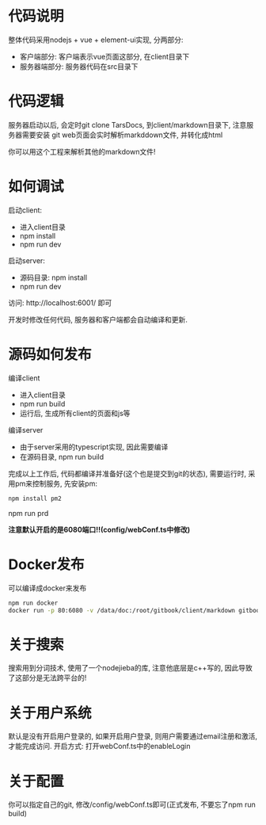 # 代码说明

整体代码采用nodejs + vue + element-ui实现, 分两部分:
- 客户端部分: 客户端表示vue页面这部分, 在client目录下
- 服务器端部分: 服务器代码在src目录下

# 代码逻辑

服务器启动以后, 会定时git clone TarsDocs, 到client/markdown目录下, 注意服务器需要安装 git
web页面会实时解析markddown文件, 并转化成html

你可以用这个工程来解析其他的markdown文件!
# 如何调试

启动client:
- 进入client目录
- npm install
- npm run dev 

启动server:
- 源码目录: npm install
- npm run dev

访问: http://localhost:6001/ 即可

开发时修改任何代码, 服务器和客户端都会自动编译和更新.

# 源码如何发布

编译client
- 进入client目录
- npm run build
- 运行后, 生成所有client的页面和js等

编译server
- 由于server采用的typescript实现, 因此需要编译
- 在源码目录, npm run build

完成以上工作后, 代码都编译并准备好(这个也是提交到git的状态), 需要运行时, 采用pm来控制服务, 先安装pm:
```
npm install pm2
```

npm run prd

**注意默认开启的是6080端口!!(config/webConf.ts中修改)**

# Docker发布
可以编译成docker来发布
```sh
npm run docker
docker run -p 80:6080 -v /data/doc:/root/gitbook/client/markdown gitbook
```

# 关于搜索

搜索用到分词技术, 使用了一个nodejieba的库, 注意他底层是c++写的, 因此导致了这部分是无法跨平台的!

# 关于用户系统

默认是没有开启用户登录的, 如果开启用户登录, 则用户需要通过email注册和激活, 才能完成访问.
开启方式: 打开webConf.ts中的enableLogin

# 关于配置

你可以指定自己的git, 修改/config/webConf.ts即可(正式发布, 不要忘了npm run build)

